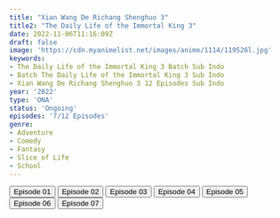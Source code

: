 ```yaml
---
title: "Xian Wang De Richang Shenghuo 3"
title2: "The Daily Life of the Immortal King 3"
date: 2022-11-06T11:16:09Z
draft: false
image: 'https://cdn.myanimelist.net/images/anime/1114/119526l.jpg'
keywords:
- The Daily Life of the Immortal King 3 Batch Sub Indo
- Batch The Daily Life of the Immortal King 3 Sub Indo
- Xian Wang De Richang Shenghuo 3 12 Episodes Sub Indo
year: '2022'
type: 'ONA'
status: 'Ongoing'
episodes: '7/12 Episodes'
genre:
- Adventure
- Comedy
- Fantasy
- Slice of Life
- School
---
```


<div class="d-g gg-5 gtc-r ai-c">
<button onclick="window.open('?arc=ByOMCO2Hiv_20221002/1/MP4/Kuramanime-DLIK_S3-01-480p-BGlobal','_blank')">Episode 01</button>
<button onclick="window.open('?arc=S0mFrJ8BaW_20221005/2/MP4/Kuramanime-DLIK_S3-02-480p-BGlobal','_blank')">Episode 02</button>
<button onclick="window.open('?arc=s2LBefYueo_20221011/3/MP4/Kuramanime-DLIK_S3-03-480p-BGlobal','_blank')">Episode 03</button>
<button onclick="window.open('?arc=GgBpGncxkP_20221018/4/MP4/Kuramanime-DLIK_S3-04-480p-BGlobal','_blank')">Episode 04</button>
<button onclick="window.open('?arc=cLx3fXY8R8_20221025/5/MP4/Kuramanime-DLIK_S3-05-480p-BGlobal','_blank')">Episode 05</button>
<button onclick="window.open('?arc=GuNzTct119_20221030/6/MP4/Kuramanime-DLIK_S3-06-480p-Anichin','_blank')">Episode 06</button>
<button onclick="window.open('?arc=diYavlAFZb_20221106/7/MP4/Kuramanime-DLIK_S3-07-480p-Anichin','_blank')">Episode 07</button>
</div>